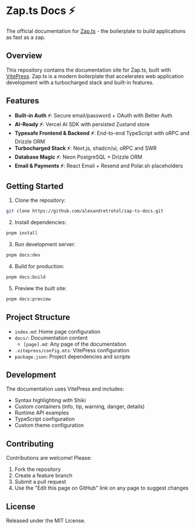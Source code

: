 # Zap.ts Docs ⚡️

The official documentation for [Zap.ts](https://github.com/alexandretrotel/zap.ts) - the boilerplate to build applications as fast as a zap.

## Overview

This repository contains the documentation site for Zap.ts, built with [VitePress](https://vitepress.dev/). Zap.ts is a modern boilerplate that accelerates web application development with a turbocharged stack and built-in features.

## Features

- **Built-in Auth ⚡️**: Secure email/password + OAuth with Better Auth
- **AI-Ready ⚡️**: Vercel AI SDK with persisted Zustand store
- **Typesafe Frontend & Backend ⚡️**: End-to-end TypeScript with oRPC and Drizzle ORM
- **Turbocharged Stack ⚡️**: Next.js, shadcn/ui, oRPC and SWR
- **Database Magic ⚡️**: Neon PostgreSQL + Drizzle ORM
- **Email & Payments ⚡️**: React Email + Resend and Polar.sh placeholders

## Getting Started

1. Clone the repository:

```bash
git clone https://github.com/alexandretrotel/zap-ts-docs.git
```

2. Install dependencies:

```bash
pnpm install
```

3. Run development server:

```bash
pnpm docs:dev
```

4. Build for production:

```bash
pnpm docs:build
```

5. Preview the built site:

```bash
pnpm docs:preview
```

## Project Structure

- `index.md`: Home page configuration
- `docs/`: Documentation content
  - `[page].md`: Any page of the documentation
- `.vitepress/config.mts`: VitePress configuration
- `package.json`: Project dependencies and scripts

## Development

The documentation uses VitePress and includes:

- Syntax highlighting with Shiki
- Custom containers (info, tip, warning, danger, details)
- Runtime API examples
- TypeScript configuration
- Custom theme configuration

## Contributing

Contributions are welcome! Please:

1. Fork the repository
2. Create a feature branch
3. Submit a pull request
4. Use the "Edit this page on GitHub" link on any page to suggest changes

## License

Released under the MIT License.
